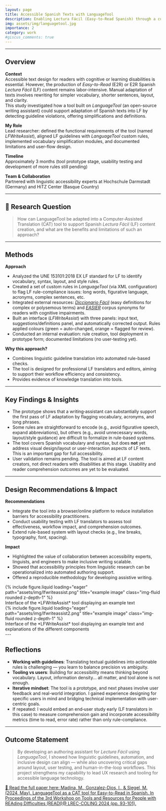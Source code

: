 ```yaml
---
layout: page
title: Accessible Spanish Texts with LanguageTool
description: Enabling Lectura Fácil (Easy-to-Read Spanish) through a custom authoring assistant
img: assets/img/languagetool.jpg
importance: 2
category: work
#giscus_comments: true
---
```


---

## Overview  
**Context**  
Accessible text design for readers with cognitive or learning disabilities is essential. However, the production of *Easy-to-Read* (E2R) or E2R Spanish *Lectura Fácil* (LF) content remains labor-intensive. Manual adaptation of texts involves rewriting for simpler vocabulary, shorter sentences, layout, and clarity.  
This study investigated how a tool built on *LanguageTool* (an open-source writing assistant) could support adaptation of Spanish texts into LF by detecting guideline violations, offering simplifications and definitions. 

**My Role**  
Lead researcher: defined the functional requirements of the tool (named *LFWriteAssist*), aligned LF guidelines with *LanguageTool* custom rules, implemented vocabulary simplification modules, and documented limitations and user-flow design.  

**Timeline**  
Approximately 3 months (tool prototype stage, usability testing and development of more rules still pending)

**Team & Collaboration**  
Partnered with linguistic accessibility experts at Hochschule Darmstadt (Germany) and HiTZ Center (Basque Country) 

---

## 🎯 Research Question  
> How can LanguageTool be adapted into a Computer‐Assisted Translation (CAT) tool to support Spanish *Lectura Fácil* (LF) content creation, and what are the benefits and limitations of such an approach?

---

## Methods  
**Approach**  
- Analyzed the UNE 153101:2018 EX LF standard for LF to identify vocabulary, syntax, layout, and style rules.  
- Created a set of custom rules in *LanguageTool* (via XML configuration) to flag LF rule-compliance issues: long words, figurative language, acronyms, complex sentences, etc. 
- Integrated external resources: [*Diccionario Fácil*](https://www.diccionariofacil.org) (easy definitions for complex or polysemous terms) and [*EASIER*](https://github.com/LURMORENO/EASIER_CORPUS) corpus synonyms for readers with cognitive impairments.  
- Built an interface (*LFWriteAssist*) with three panels: input text, suggestions/definitions panel, and automatically corrected output. Rules applied colours (green = auto-changed, orange = flagged for review).  
- Conducted an internal evaluation: rule creation, tool deployment in prototype form; documented limitations (no user-testing yet). 

**Why this approach?**  
- Combines linguistic guideline translation into automated rule-based checks.  
- The tool is designed for professional LF translators and editors, aiming to support their workflow efficiency and consistency.  
- Provides evidence of knowledge translation into tools.

---

## Key Findings & Insights  
- The prototype shows that a writing‐assistant can substantially support the first pass of LF adaptation by flagging vocabulary, acronyms, and long phrases. 
- Some rules are straightforward to encode (e.g., avoid figurative speech, expand abbreviations), but others (e.g., avoid unnecessary words, layout/style guidance) are difficult to formalize in rule-based systems. 
- The tool covers Spanish vocabulary and syntax, but does **not** yet address visual design/layout or user-interaction aspects of LF texts. This is an important gap for full accessibility. 
- User validation remains pending. The tool is aimed at LF content creators, not direct readers with disabilities at this stage. Usability and reader comprehension outcomes are yet to be evaluated.  


---

## Design Recommendations & Impact  

**Recommendations**  
- Integrate the tool into a browser/online platform to reduce installation barriers for accessibility practitioners. 
- Conduct usability testing with LF translators to assess tool effectiveness, workflow impact, and comprehension outcomes. 
- Extend rule-based system with layout checks (e.g., line breaks, typography, font, spacing). 


**Impact**  
- Highlighted the value of collaboration between accessibility experts, linguists, and engineers to make inclusive writing scalable.
- Showed that accessibility principles from linguistic research can be operationalized into automated authoring support. 
- Offered a reproducible methodology for developing assistive writing. 


<div class="row">
    <div class="col-sm mt-3 mt-md-0">
        {% include figure.liquid loading="eager" path="assets/img/lfwriteassist.png" title="example image" class="img-fluid rounded z-depth-1" %}
    </div>
</div>
<div class="caption">
    Interface of the *LFWriteAssist* tool displaying an example text
</div>

<div class="row">
    <div class="col-sm mt-3 mt-md-0">
        {% include figure.liquid loading="eager" path="assets/img/lfwriteassist2.png" title="example image" class="img-fluid rounded z-depth-1" %}
    </div>
</div>
<div class="caption">
        Interface of the *LFWriteAssist* tool displaying an example text and explanations of the different components
</div>
---

## Reflections   
- **Working with guidelines**: Translating textual guidelines into actionable rules is challenging — you learn to balance precision vs ambiguity.  
- **Tooling vs users**: Building for accessibility means thinking beyond vocabulary. Layout, information density... all matter, and tool alone is not enough.  
- **Iterative mindset**: The tool is a prototype, and next phases involve user feedback and real-world integration. I gained experience designing for specific users in mind and bridging technical implementation with user-centric goals.  
- If repeated: I would embed an end‐user study early (LF translators in this case) to measure comprehension gain and incorporate accessibility metrics (time to read, error rate) rather than only rule-compliance.

---

## Outcome Statement  
> By developing an authoring assistant for *Lectura Fácil* using *LanguageTool*, I showed how linguistic guidelines, automation, and inclusive design can align — while also uncovering critical gaps around layout, user testing, and human-in-the-loop workflows. This project strengthens my capability to lead UX research and tooling for accessible language technology.



[📄 Read the full paper here: Madina, M., Gonzalez-Dios, I., & Siegel, M. (2024, May). LanguageTool as a CAT tool for Easy-to-Read in Spanish. In Proceedings of the 3rd Workshop on Tools and Resources for People with REAding DIfficulties (READI)@ LREC-COLING 2024 (pp. 93-101).](https://aclanthology.org/2024.readi-1.8.pdf)



